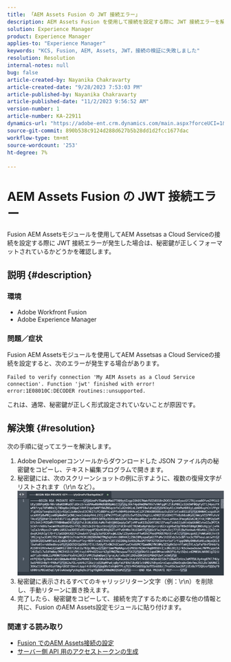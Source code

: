 ```yaml
---
title: 「AEM Assets Fusion の JWT 接続エラー」
description: AEM Assets Fusion を使用して接続を設定する際に JWT 接続エラーを解決する方法を説明します。 秘密鍵を正しく書式設定します。
solution: Experience Manager
product: Experience Manager
applies-to: "Experience Manager"
keywords: "KCS, Fusion, AEM, Assets, JWT，接続の検証に失敗しました"
resolution: Resolution
internal-notes: null
bug: false
article-created-by: Nayanika Chakravarty
article-created-date: "9/28/2023 7:53:03 PM"
article-published-by: Nayanika Chakravarty
article-published-date: "11/2/2023 9:56:52 AM"
version-number: 1
article-number: KA-22911
dynamics-url: "https://adobe-ent.crm.dynamics.com/main.aspx?forceUCI=1&pagetype=entityrecord&etn=knowledgearticle&id=807fb4a0-385e-ee11-be6f-6045bd006d92"
source-git-commit: 890b538c9124d288d627b5b28dd1d2fcc1677dac
workflow-type: tm+mt
source-wordcount: '253'
ht-degree: 7%

---
```


# AEM Assets Fusion の JWT 接続エラー


Fusion AEM Assetsモジュールを使用してAEM Assetsas a Cloud Serviceの接続を設定する際に JWT 接続エラーが発生した場合は、秘密鍵が正しくフォーマットされているかどうかを確認します。

## 説明 {#description}


### 環境

- Adobe Workfront Fusion
- Adobe Experience Manager


### 問題／症状

Fusion AEM Assetsモジュールを使用してAEM Assetsas a Cloud Serviceの接続を設定すると、次のエラーが発生する場合があります。


```
Failed to verify connection 'My AEM Assets as a Cloud Service connection'. Function 'jwt' finished with error! error:1E08010C:DECODER routines::unsupported.
```


これは、通常、秘密鍵が正しく形式設定されていないことが原因です。


## 解決策 {#resolution}


次の手順に従ってエラーを解決します。

1. Adobe Developerコンソールからダウンロードした JSON ファイル内の秘密鍵をコピーし、テキスト編集プログラムで開きます。
2. 秘密鍵には、次のスクリーンショットの例に示すように、複数の復帰文字がリストされます（\r\n など）。     ![](assets/3dbe4410-3d5e-ee11-be6f-6045bd006d92.png)
3. 秘密鍵に表示されるすべてのキャリッジリターン文字（例：\r\n）を削除し、手動リターンに置き換えます。
4. 完了したら、秘密鍵をコピーして、接続を完了するために必要な他の情報と共に、Fusion のAEM Assets設定モジュールに貼り付けます。


### 関連する読み取り

- [Fusion でのAEM Assets接続の設定](https://experienceleague.adobe.com/docs/workfront/using/adobe-workfront-fusion/fusion-apps-and-modules/aem-assets-modules.html?lang=en)
- [サーバー側 API 用のアクセストークンの生成](https://experienceleague.adobe.com/docs/experience-manager-cloud-service/content/implementing/developing/generating-access-tokens-for-server-side-apis.html?lang=ja#the-server-to-server-flow)

